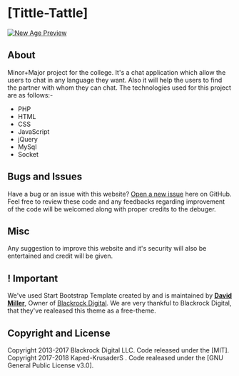 # [Tittle-Tattle]


[![New Age Preview](https://i.imgur.com/OpGXoXj.jpg)](https://github.com/Kartm12/Tittle_Tattle/)

## About

   Minor+Major project for the college. It's a chat application which allow the users to chat in any language they want. Also it will help the users to find the partner with whom they can chat.
 The technologies used for this project are as follows:- 
   * PHP
   * HTML
   * CSS
   * JavaScript
   * jQuery
   * MySql 
   * Socket
   
 
## Bugs and Issues

Have a bug or an issue with this website? [Open a new issue](https://github.com/Kartm12/Tittle_Tattle/issues) here on GitHub.  Feel free to review these code and any feedbacks regarding improvement of the code will be welcomed along with proper credits to the debuger.


##  Misc
Any suggestion to improve this website and it's security will also be entertained and credit will be given.





## !  Important

   We've used Start Bootstrap Template created by and is maintained by **[David Miller](http://davidmiller.io/)**, Owner of [Blackrock Digital](http://blackrockdigital.io/). We are very thankful to Blackrock Digital, that they've realeased this theme as a free-theme.

## Copyright and License

Copyright 2013-2017 Blackrock Digital LLC. Code released under the [MIT].
Copyright 2017-2018  Kaped-KrusaderS . Code realeased under the [GNU General Public License v3.0].






